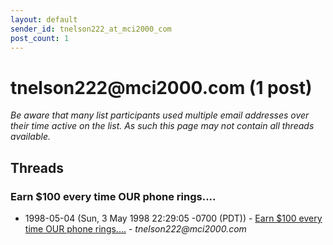 ```yaml
---
layout: default
sender_id: tnelson222_at_mci2000_com
post_count: 1
---
```


# tnelson222<span>@</span>mci2000.com (1 post)

_Be aware that many list participants used multiple email addresses over their time active on the list. As such this page may not contain all threads available._

## Threads

### Earn $100 every time OUR phone rings....
+ 1998-05-04 (Sun, 3 May 1998 22:29:05 -0700 (PDT)) - [Earn $100 every time OUR phone rings....](/archive/1998/05/1c5677acfdba3ff9ce4965ac8e985426b46e34733d57009e2a521fbcafb942b4) - _tnelson222@mci2000.com_

